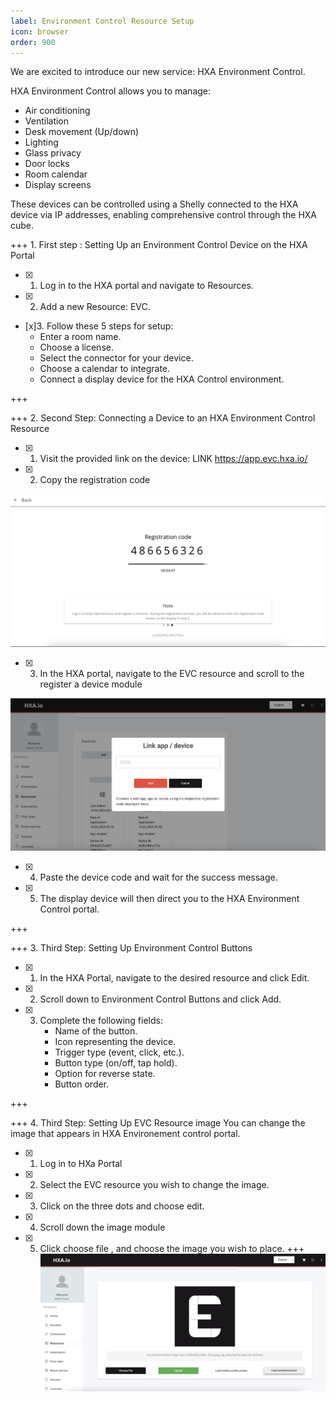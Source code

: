 ```yaml
---
label: Environment Control Resource Setup
icon: browser
order: 900
---
```


We are excited to introduce our new service: HXA Environment Control.

HXA Environment Control allows you to manage:
- Air conditioning
- Ventilation
- Desk movement (Up/down)
- Lighting
- Glass privacy
- Door locks
- Room calendar
- Display screens

These devices can be controlled using a Shelly connected to the HXA device via IP addresses, enabling comprehensive control through the HXA cube.



+++ 1. First step : Setting Up an Environment Control Device on the HXA Portal
- [x] 1. Log in to the HXA portal and navigate to Resources.
- [x] 2. Add a new Resource: EVC.
- [x]3. Follow these 5 steps for setup:
     -  Enter a room name.
     -  Choose a license.
     -  Select the connector for your device.
     -  Choose a calendar to integrate.
     -  Connect a display device for the HXA Control environment.


+++

+++ 2. Second Step: Connecting a Device to an HXA Environment Control Resource
- [x] 1. Visit the provided link on the device: LINK https://app.evc.hxa.io/
- [x] 2. Copy the registration code 

![Registration code shown on your device](/images/HXA.io_EVC_setup_register_device.png)

- [x] 3. In the HXA portal, navigate to the EVC resource and scroll to the register a device module 

![Registration code shown on your device to the portal](/images/HXA.io_EVC_setup_device_portal.png)

- [x] 4. Paste the device code and wait for the success message.
- [x] 5. The display device will then direct you to the HXA Environment Control portal.



+++

+++ 3. Third Step: Setting Up Environment Control Buttons
- [x] 1. In the HXA Portal, navigate to the desired resource and click Edit.
- [x] 2. Scroll down to Environment Control Buttons and click Add.
- [x] 3. Complete the following fields:
     -  Name of the button.
     -  Icon representing the device.
     -  Trigger type (event, click, etc.).
     -  Button type (on/off, tap hold).
     -  Option for reverse state.
     -  Button order.

+++

+++ 4. Third Step: Setting Up EVC Resource image 
You can change the image that appears in HXA Environement control portal.

- [x] 1. Log in to HXa Portal
- [x] 2. Select the EVC resource you wish to change the image.
- [x] 3. Click on the three dots and choose edit.
- [x] 4. Scroll down the image module
- [x] 5. Click choose file , and choose the image you wish to place.
+++
![Setup EVC image](/images/HXA.io_EVC_SETUP_image.png)
